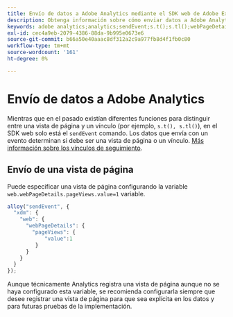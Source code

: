```yaml
---
title: Envío de datos a Adobe Analytics mediante el SDK web de Adobe Experience Platform
description: Obtenga información sobre cómo enviar datos a Adobe Analytics mediante el SDK web de Adobe Experience Platform.
keywords: adobe analytics;analytics;sendEvent;s.t();s.tl();webPageDetails;pageViews;webInteraction;interacción web;vistas de página;seguimiento de vínculos;vínculos de seguimiento;clickCollection;colección de clics;
exl-id: cec4a9eb-2079-4386-88da-9b995e0673e6
source-git-commit: b66a50e40aaac8df312a2c9a977fb8d4f1fb0c80
workflow-type: tm+mt
source-wordcount: '161'
ht-degree: 0%

---
```


# Envío de datos a Adobe Analytics

Mientras que en el pasado existían diferentes funciones para distinguir entre una vista de página y un vínculo (por ejemplo, `s.t(), s.tl()`), en el SDK web solo está el `sendEvent` comando. Los datos que envía con un evento determinan si debe ser una vista de página o un vínculo. [Más información sobre los vínculos de seguimiento](../track-links.md).

## Envío de una vista de página

Puede especificar una vista de página configurando la variable `web.webPageDetails.pageViews.value=1` variable.

```javascript
alloy("sendEvent", {
  "xdm": {
    "web": {
      "webPageDetails": {
        "pageViews": {
            "value":1
         }
      }
    }
  }
});
```

Aunque técnicamente Analytics registra una vista de página aunque no se haya configurado esta variable, se recomienda configurarla siempre que desee registrar una vista de página para que sea explícita en los datos y para futuras pruebas de la implementación.
